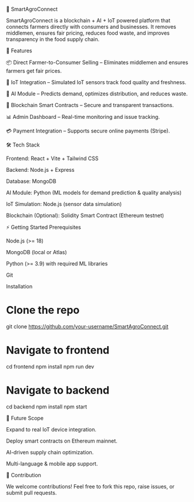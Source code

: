 🌱 SmartAgroConnect

SmartAgroConnect is a blockchain + AI + IoT powered platform that connects farmers directly with consumers and businesses. It removes middlemen, ensures fair pricing, reduces food waste, and improves transparency in the food supply chain.

🚀 Features

📦 Direct Farmer-to-Consumer Selling – Eliminates middlemen and ensures farmers get fair prices.

🌾 IoT Integration – Simulated IoT sensors track food quality and freshness.

🤖 AI Module – Predicts demand, optimizes distribution, and reduces waste.

🔗 Blockchain Smart Contracts – Secure and transparent transactions.

📊 Admin Dashboard – Real-time monitoring and issue tracking.

💳 Payment Integration – Supports secure online payments (Stripe).

🛠️ Tech Stack

Frontend: React + Vite + Tailwind CSS

Backend: Node.js + Express

Database: MongoDB

AI Module: Python (ML models for demand prediction & quality analysis)

IoT Simulation: Node.js (sensor data simulation)

Blockchain (Optional): Solidity Smart Contract (Ethereum testnet)

⚡ Getting Started
Prerequisites

Node.js (>= 18)

MongoDB (local or Atlas)

Python (>= 3.9) with required ML libraries

Git

Installation
# Clone the repo
git clone https://github.com/your-username/SmartAgroConnect.git

# Navigate to frontend
cd frontend
npm install
npm run dev

# Navigate to backend
cd backend
npm install
npm start

🎯 Future Scope

Expand to real IoT device integration.

Deploy smart contracts on Ethereum mainnet.

AI-driven supply chain optimization.

Multi-language & mobile app support.

🤝 Contribution

We welcome contributions! Feel free to fork this repo, raise issues, or submit pull requests.
